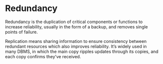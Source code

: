 # Redundancy

Redundancy is the duplication of critical components or functions to increase reliability, usually in the form of a backup, and removes single points of failure.

Replication means sharing information to ensure consistency between redundant resources which also improves reliability. It’s widely used in many DBMS, in which the main copy ripples updates through its copies, and each copy confirms they’ve received.
